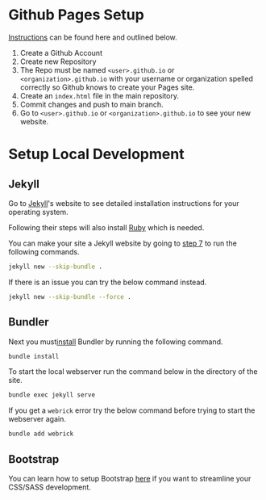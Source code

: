 <h1>Github Pages Setup</h1>

<a href="https://docs.github.com/en/pages/getting-started-with-github-pages/creating-a-github-pages-site">Instructions</a> can be found here and outlined below.
1. Create a Github Account
2. Create new Repository
3. The Repo must be named `<user>.github.io` or `<organization>.github.io` with your username or organization spelled correctly so Github knows to create your Pages site.
4. Create an `index.html` file in the main repository.
5. Commit changes and push to main branch.
6. Go to `<user>.github.io` or `<organization>.github.io` to see your new website.

<h1>Setup Local Development</h1>

## Jekyll

Go to <a href="https://jekyllrb.com/docs/installation/">Jekyll</a>'s website to see detailed installation instructions for your operating system.

Following their steps will also install <a href="https://www.ruby-lang.org/en/">Ruby</a> which is needed.

You can make your site a Jekyll website by going to <a href="https://docs.github.com/en/pages/setting-up-a-github-pages-site-with-jekyll/creating-a-github-pages-site-with-jekyll#:~:text=To-,create%20a%20new,-Jekyll%20site%2C%20use">step 7</a> to run the following commands.

```sh
jekyll new --skip-bundle .
```
If there is an issue you can try the below command instead.

```sh
jekyll new --skip-bundle --force .
```
## Bundler

Next you must<a href="https://docs.github.com/en/pages/setting-up-a-github-pages-site-with-jekyll/testing-your-github-pages-site-locally-with-jekyll">install</a> Bundler by running the following command.

```sh
bundle install
```
To start the local webserver run the command below in the directory of the site.

```sh
bundle exec jekyll serve
```

If you get a `webrick` error try the below command before trying to start the webserver again.

```sh
bundle add webrick
```

## Bootstrap

You can learn how to setup Bootstrap <a href="https://getbootstrap.com/docs/5.2/getting-started/introduction/">here</a> if you want to streamline your CSS/SASS development.

